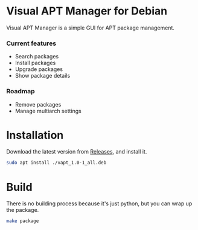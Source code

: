 # Visual APT Manager for Debian

Visual APT Manager is a simple GUI for APT package management.

### Current features
- Search packages
- Install packages
- Upgrade packages
- Show package details

### Roadmap
- Remove packages
- Manage multiarch settings

# Installation
Download the latest version from [Releases](https://github.com/bruneo32/vapt/releases/latest), and install it.
```sh
sudo apt install ./vapt_1.0-1_all.deb
```

# Build
There is no building process because it's just python, but you can wrap up the package.
```sh
make package
```
